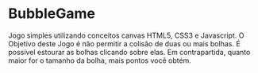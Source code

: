 BubbleGame
==========

Jogo simples utilizando conceitos canvas HTML5, CSS3 e Javascript. O Objetivo deste Jogo é não permitir a colisão de duas 
ou mais bolhas. É possível estourar as bolhas clicando sobre elas. Em contrapartida, quanto maior for o tamanho da bolha, 
mais pontos você obtém.
